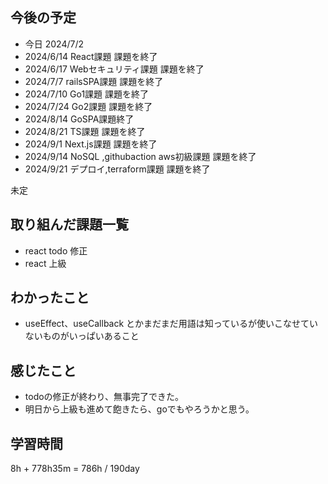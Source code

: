 ## 今後の予定
- 今日 2024/7/2
- 2024/6/14 React課題 課題を終了
- 2024/6/17 Webセキュリティ課題 課題を終了
- 2024/7/7 railsSPA課題 課題を終了
- 2024/7/10 Go1課題 課題を終了
- 2024/7/24 Go2課題 課題を終了
- 2024/8/14 GoSPA課題終了
- 2024/8/21 TS課題 課題を終了
- 2024/9/1 Next.js課題 課題を終了
- 2024/9/14 NoSQL ,githubaction aws初級課題 課題を終了
- 2024/9/21 デプロイ,terraform課題 課題を終了

未定

## 取り組んだ課題一覧
- react todo 修正
- react 上級
## わかったこと
- useEffect、useCallback とかまだまだ用語は知っているが使いこなせていないものがいっぱいあること
## 感じたこと
- todoの修正が終わり、無事完了できた。
- 明日から上級も進めて飽きたら、goでもやろうかと思う。
## 学習時間
8h + 778h35m
= 786h  / 190day